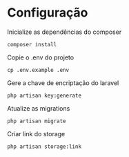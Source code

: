 # Configuração
Inicialize as dependências do composer
```
composer install
```
Copie o .env do projeto
```
cp .env.example .env
```
Gere a chave de encriptação do laravel
```
php artisan key:generate
```
Atualize as migrations
```
php artisan migrate
```
Criar link do storage
```
php artisan storage:link
```
